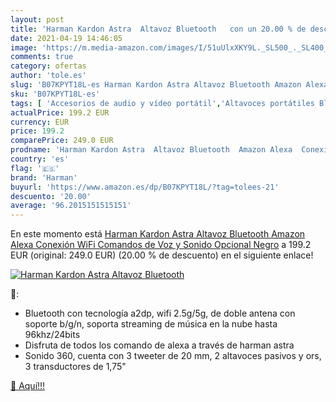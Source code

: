 ```yaml
---
layout: post
title: 'Harman Kardon Astra  Altavoz Bluetooth   con un 20.00 % de descuento'
date: 2021-04-19 14:46:05
image: 'https://m.media-amazon.com/images/I/51uUlxXKY9L._SL500_._SL400_.jpg'
comments: true
category: ofertas
author: 'tole.es'
slug: 'B07KPYT18L-es Harman Kardon Astra Altavoz Bluetooth Amazon Alexa...'
sku: 'B07KPYT18L-es'
tags: [ 'Accesorios de audio y vídeo portátil','Altavoces portátiles Bluetooth','Altavoces portátiles y altavoces con puerto dock','Audio y vídeo portátil','Electrónica','alexa','harman', ]
actualPrice: 199.2 EUR
currency: EUR
price: 199.2
comparePrice: 249.0 EUR
prodname: 'Harman Kardon Astra  Altavoz Bluetooth  Amazon Alexa  Conexión WiFi  Comandos de Voz y Sonido   Opcional  Negro'
country: 'es'
flag: '🇪🇸'
brand: 'Harman'
buyurl: 'https://www.amazon.es/dp/B07KPYT18L/?tag=tolees-21'
descuento: '20.00'
average: '96.2015151515151'
---
```


En este momento está [Harman Kardon Astra  Altavoz Bluetooth  Amazon Alexa  Conexión WiFi  Comandos de Voz y Sonido   Opcional  Negro](https://www.amazon.es/dp/B07KPYT18L/?tag=tolees-21) a 199.2 EUR (original: 249.0 EUR) (20.00 %  de descuento) en el siguiente enlace!

[![Harman Kardon Astra  Altavoz Bluetooth  ](https://m.media-amazon.com/images/I/51uUlxXKY9L._SL500_._SL400_.jpg)](https://www.amazon.es/dp/B07KPYT18L/?tag=tolees-21)

🔎:

- Bluetooth con tecnología a2dp, wifi 2.5g/5g, de doble antena con soporte b/g/n, soporta streaming de música en la nube hasta 96khz/24bits
- Disfruta de todos los comando de alexa a través de harman astra
- Sonido 360, cuenta con 3 tweeter de 20 mm, 2 altavoces pasivos y ors, 3 transductores de 1,75"

[🛒 Aquí!!!](https://www.amazon.es/dp/B07KPYT18L/?tag=tolees-21)
